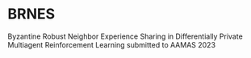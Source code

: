 # BRNES

Byzantine Robust Neighbor Experience Sharing in Differentially Private Multiagent Reinforcement Learning
submitted to AAMAS 2023
